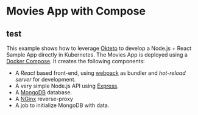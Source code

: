 # Movies App with Compose
## test

This example shows how to leverage [Okteto](https://github.com/okteto/okteto) to develop a Node.js + React Sample App directly in Kubernetes. The Movies App is deployed using a [Docker Compose](https://github.com/okteto/movies-with-compose/blob/main/okteto-compose.yml). It creates the following components:

- A *React* based front-end, using [webpack](https://webpack.js.org) as bundler and *hot-reload server* for development.
- A very simple Node.js API using [Express](https://expressjs.com).
- A [MongoDB](https://www.mongodb.com) database.
- A [NGinx](https://www.section.io/engineering-education/build-and-dockerize-a-full-stack-react-app-with-nodejs-and-nginx/) reverse-proxy
- A job to initialize MongoDB with data.

